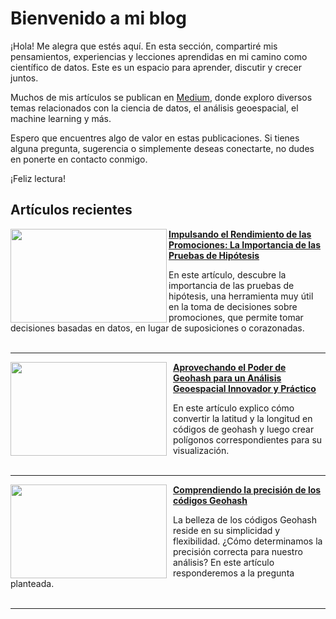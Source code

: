 # Bienvenido a mi blog

¡Hola! Me alegra que estés aquí. En esta sección, compartiré mis pensamientos, experiencias y lecciones aprendidas en mi camino como científico de datos. Este es un espacio para aprender, discutir y crecer juntos.

Muchos de mis artículos se publican en [Medium](https://medium.com/@xavier.jacome.p), donde exploro diversos temas relacionados con la ciencia de datos, el análisis geoespacial, el machine learning y más.

Espero que encuentres algo de valor en estas publicaciones. Si tienes alguna pregunta, sugerencia o simplemente deseas conectarte, no dudes en ponerte en contacto conmigo.

¡Feliz lectura!

## Artículos recientes
<img align="left" width="250" height="150" src="https://miro.medium.com/v2/resize:fit:1100/format:webp/1*-V6lc4ga7Wn7CWqdvdZyMg.png"> **[Impulsando el Rendimiento de las Promociones: La Importancia de las Pruebas de Hipótesis](https://medium.com/@xavier.jacome.p/impulsando-el-rendimiento-de-las-promociones-la-importancia-de-las-pruebas-de-hip%C3%B3tesis-5b5191f3c62)**

En este artículo, descubre la importancia de las pruebas de hipótesis, una herramienta muy útil en la toma de decisiones sobre promociones, que permite tomar decisiones basadas en datos, en lugar de suposiciones o corazonadas. 
<br />
<br />

___

<img style="margin-right: 10px;" align="left" width="250" height="150" src="https://miro.medium.com/v2/resize:fit:1100/format:webp/1*rqpr8sqvLkr-qZyijSoMDw.png"> **[Aprovechando el Poder de Geohash para un Análisis Geoespacial Innovador y Práctico](https://medium.com/@xavier.jacome.p/aprovechando-el-poder-de-geohash-para-un-an%C3%A1lisis-geoespacial-innovador-y-pr%C3%A1ctico-f3db82051b48)**

En este artículo explico cómo convertir la latitud y la longitud en códigos de geohash y luego crear polígonos correspondientes para su visualización.                                                                        <br />
<br />

___

<img style="margin-right: 10px;" align="left" width="250" height="150" src="https://miro.medium.com/v2/resize:fit:1100/format:webp/1*qX5ED02QetmLDseUaP-fnA.png"> **[Comprendiendo la precisión de los códigos Geohash](https://medium.com/@xavier.jacome.p/comprendiendo-la-precisi%C3%B3n-de-los-c%C3%B3digos-geohash-para-la-optimizaci%C3%B3n-de-an%C3%A1lisis-espaciales-c685a8e2b0f)**

La belleza de los códigos Geohash reside en su simplicidad y flexibilidad. ¿Cómo determinamos la precisión correcta para nuestro análisis? En este artículo responderemos a la pregunta planteada. 
<br />
<br />

___

